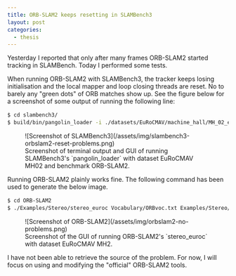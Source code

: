 ```yaml
---
title: ORB-SLAM2 keeps resetting in SLAMBench3
layout: post
categories:
  - thesis
---
```


Yesterday I reported that only after many frames ORB-SLAM2 started tracking in SLAMBench.  Today I performed some tests.

When running ORB-SLAM2 with SLAMBench3, the tracker keeps losing initialisation and the local mapper and loop closing threads are reset.  No to barely any "green dots" of ORB matches show up.  See the figure below for a screenshot of some output of running the following line:
```sh
$ cd slambench3/
$ build/bin/pangolin_loader -i ./datasets/EuRoCMAV/machine_hall/MH_02_easy/MH_02_easy.slam -load ./build/lib/liborbslam2-original-library.so
```

<figure>
![Screenshot of SLAMBench3](/assets/img/slambench3-orbslam2-reset-problems.png)
<figcaption>
Screenshot of terminal output and GUI of running SLAMBench3's `pangolin_loader` with dataset EuRoCMAV MH02 and benchmark ORB-SLAM2.
</figcaption>
</figure>

Running ORB-SLAM2 plainly works fine.  The following command has been used to generate the below image.
```sh
$ cd ORB-SLAM2
$ ./Examples/Stereo/stereo_euroc Vocabulary/ORBvoc.txt Examples/Stereo/EuRoC.yaml ../slambench3/datasets/EuRoCMAV/machine_hall/MH_02_easy/MH_02_easy.dir/mav0/cam{0,1}/data Examples/Stereo/EuRoC_TimeStamps/MH02.txt
```

<figure>
![Screenshot of ORB-SLAM2](/assets/img/orbslam2-no-problems.png)
<figcaption>
Screenshot of the GUI of running ORB-SLAM2's `stereo_euroc` with dataset EuRoCMAV MH2.
</figcaption>
</figure>

I have not been able to retrieve the source of the problem.  For now, I will focus on using and modifying the "official" ORB-SLAM2 tools.
